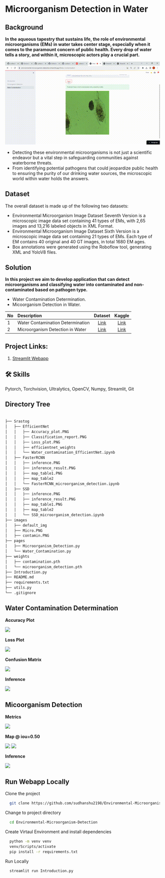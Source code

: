 # Microorganism Detection in Water

## Background
**In the aqueous tapestry that sustains life, the role of environmental microorganisms (EMs) in water takes center stage, especially when it comes to the paramount concern of public health. Every drop of water tells a story, and within it, microscopic actors play a crucial part.**

![](https://github.com/sudhanshu2198/Environmental-Microorganism-Detection/blob/master/Microorganism.gif)

- Detecting these environmental microorganisms is not just a scientific endeavor but a vital step in safeguarding communities against waterborne threats.
 - From identifying potential pathogens that could jeopardize public health to ensuring the purity of our drinking water sources, the microscopic world within water holds the answers.

## Dataset
The overall dataset is made up of the following two datasets:

- Environmental Microorganism Image Dataset Seventh Version is a microscopic image data set containing 41 types of EMs, with 2,65 images and 13,216 labeled objects in XML Format. 
- Environmental Microorganism Image Dataset Sixth Version is a microscopic image data set containing 21 types of EMs. Each type of EM contains 40 original and 40 GT images, in total 1680 EM ages.
- Box annotations were generated using the Roboflow tool, generating XML and YoloV8 files.
## Solution
**In this project we aim to develop application that can detect microorganisms and classifying water into contaminated and non-contaminated based on pathogen type.**

- Water Contamination Determination.
- Micoorganism Detection in Water.

| No | Description            | Dataset | Kaggle   | 
|:---| :--------------------- | :-----:  | :-----:  | 
|1| Water Contamination Determination | [Link](https://www.kaggle.com/datasets/saloni1712/emds7-1)|  [Link](https://www.kaggle.com/code/sudhanshu2198/microorganism-detection)        | 
|2| Microorganism Detection in Water | [Link](https://www.kaggle.com/datasets/saloni1712/emds7-1)|  [Link](https://www.kaggle.com/code/sudhanshu2198/drinking-water-contamination-determination)        |

## Project Links: 
1. [Streamlit Webapp](https://environmental-microorganism-detection.streamlit.app/)

## 🛠 Skills
Pytorch, Torchvision, Ultralytics, OpenCV, Numpy, Streamlit, Git

## Directory Tree
```bash

├── Srastog
│   ├── EfficientNet
│   │   ├── Accuracy_plot.PNG
│   │   ├── Classification_report.PNG
│   │   ├── Loss_plot.PNG
│   │   ├── efficientnet_weights
│   │   └── Water_contamination_EfficientNet.ipynb
│   ├── FasterRCNN
│   │   ├── inference.PNG
│   │   ├── inference_result.PNG
│   │   ├── map_table1.PNG
│   │   ├── map_table2
│   │   └── FasterRCNN_microorganism_detection.ipynb
│   ├── SSD
│   │   ├── inference.PNG
│   │   ├── inference_result.PNG
│   │   ├── map_table1.PNG
│   │   ├── map_table2
│   │   └── SSD_microorganism_detection.ipynb
├── images
│   ├── default_img
│   ├── Micro.PNG
│   ├── contamin.PNG
├── pages
│   ├── Microorganism_Detection.py
│   └── Water_Contamination.py
├── weights
│   ├── contamination.pth
│   └── microorganism_detection.pth
├── Introduction.py
├── README.md
├── requirements.txt
├── utils.py
└── .gitignore
```

## Water Contamination Determination

**Accuracy Plot**

![](https://github.com/sudhanshu2198/Environmental-Microorganism-Detection/blob/master/Srastog/EfficientNet/Accuracy_plot.PNG)

**Loss Plot**

![](https://github.com/sudhanshu2198/Environmental-Microorganism-Detection/blob/master/Srastog/EfficientNet/Loss_plot.PNG)

**Confusion Matrix**

![](https://github.com/sudhanshu2198/Environmental-Microorganism-Detection/blob/master/Srastog/EfficientNet/Classification_report.PNG)

**Inference**

![](https://github.com/sudhanshu2198/Environmental-Microorganism-Detection/blob/master/images/contamin.PNG)

## Micoorganism Detection

**Metrics**

![](https://github.com/sudhanshu2198/Environmental-Microorganism-Detection/blob/master/Srastog/FasterRCNN/inference_result.PNG)

**Map @ iou=0.50**

![](https://github.com/sudhanshu2198/Environmental-Microorganism-Detection/blob/master/Srastog/FasterRCNN/map_table1.PNG)
![](https://github.com/sudhanshu2198/Environmental-Microorganism-Detection/blob/master/Srastog/FasterRCNN/map_table2.PNG)

**Inference**

![](https://github.com/sudhanshu2198/Environmental-Microorganism-Detection/blob/master/Srastog/FasterRCNN/inference.PNG)

## Run Webapp Locally

Clone the project

```bash
  git clone https://github.com/sudhanshu2198/Environmental-Microorganism-Detection
```

Change to project directory

```bash
  cd Environmental-Microorganism-Detection
```
Create Virtaul Environment and install dependencies

```bash
  python -m venv venv
  venv/Scripts/activate
  pip install -r requirements.txt
```

Run Locally
```bash
  streamlit run Introduction.py
```
